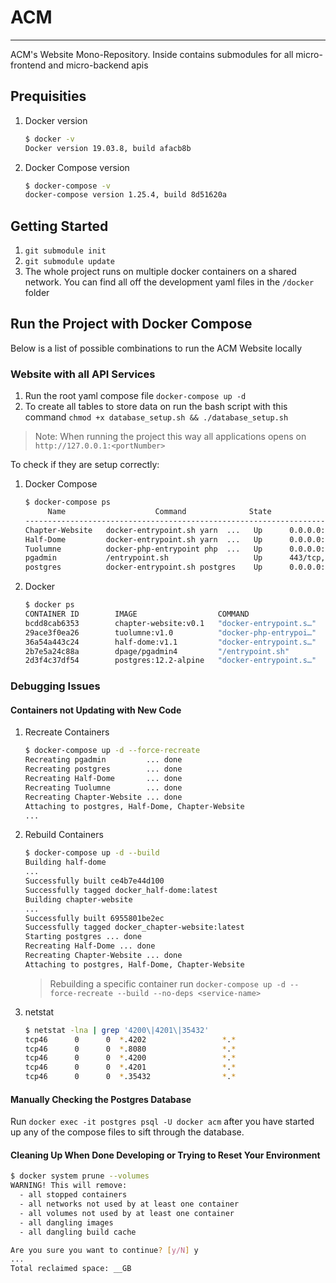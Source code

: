 # ACM

---

ACM's Website Mono-Repository. Inside contains submodules for all micro-frontend and micro-backend apis

## Prequisities

1. Docker version

   ```bash
   $ docker -v
   Docker version 19.03.8, build afacb8b
   ```

2. Docker Compose version

   ```bash
   $ docker-compose -v
   docker-compose version 1.25.4, build 8d51620a
   ```

## Getting Started

1. `git submodule init`
2. `git submodule update`
3. The whole project runs on multiple docker containers on a shared network. You can find all off the development yaml files in the `/docker` folder

## Run the Project with Docker Compose

Below is a list of possible combinations to run the ACM Website locally

### Website with all API Services

1. Run the root yaml compose file `docker-compose up -d`
2. To create all tables to store data on run the bash script with this command `chmod +x database_setup.sh && ./database_setup.sh`

> Note: When running the project this way all applications opens on `http://127.0.0.1:<portNumber>`

To check if they are setup correctly:

1. Docker Compose

   ```bash
   $ docker-compose ps
        Name                    Command              State            Ports
   ---------------------------------------------------------------------------------
   Chapter-Website   docker-entrypoint.sh yarn  ...   Up      0.0.0.0:4200->4200/tcp
   Half-Dome         docker-entrypoint.sh yarn  ...   Up      0.0.0.0:4201->4201/tcp
   Tuolumne          docker-php-entrypoint php  ...   Up      0.0.0.0:4202->4202/tcp
   pgadmin           /entrypoint.sh                   Up      443/tcp, 0.0.0.0:8080->80/tcp
   postgres          docker-entrypoint.sh postgres    Up      0.0.0.0:35432->5432/tcp
   ```

2. Docker

   ```bash
   $ docker ps
   CONTAINER ID        IMAGE                  COMMAND                  CREATED             STATUS              PORTS                           NAMES
   bcdd8cab6353        chapter-website:v0.1   "docker-entrypoint.s…"   3 minutes ago       Up 3 minutes        0.0.0.0:4200->4200/tcp          Chapter-Website
   29ace3f0ea26        tuolumne:v1.0          "docker-php-entrypoi…"   21 minutes ago      Up 21 minutes       0.0.0.0:4202->4202/tcp          Tuolumne
   36a54a443c24        half-dome:v1.1         "docker-entrypoint.s…"   21 minutes ago      Up 21 minutes       0.0.0.0:4201->4201/tcp          Half-Dome
   2b7e5a24c88a        dpage/pgadmin4         "/entrypoint.sh"         21 minutes ago      Up 21 minutes       443/tcp, 0.0.0.0:8080->80/tcp   pgadmin
   2d3f4c37df54        postgres:12.2-alpine   "docker-entrypoint.s…"   21 minutes ago      Up 21 minutes       0.0.0.0:35432->5432/tcp         postgres
   ```

### Debugging Issues

#### Containers not Updating with New Code

1. Recreate Containers

   ```bash
   $ docker-compose up -d --force-recreate
   Recreating pgadmin         ... done
   Recreating postgres        ... done
   Recreating Half-Dome       ... done
   Recreating Tuolumne        ... done
   Recreating Chapter-Website ... done
   Attaching to postgres, Half-Dome, Chapter-Website
   ...
   ```

2. Rebuild Containers

   ```bash
   $ docker-compose up -d --build
   Building half-dome
   ...
   Successfully built ce4b7e44d100
   Successfully tagged docker_half-dome:latest
   Building chapter-website
   ...
   Successfully built 6955801be2ec
   Successfully tagged docker_chapter-website:latest
   Starting postgres ... done
   Recreating Half-Dome ... done
   Recreating Chapter-Website ... done
   Attaching to postgres, Half-Dome, Chapter-Website
   ```

   > Rebuilding a specific container run `docker-compose up -d --force-recreate --build --no-deps <service-name>`

3. netstat

   ```bash
   $ netstat -lna | grep '4200\|4201\|35432'
   tcp46      0      0  *.4202                 *.*                    LISTEN
   tcp46      0      0  *.8080                 *.*                    LISTEN
   tcp46      0      0  *.4200                 *.*                    LISTEN
   tcp46      0      0  *.4201                 *.*                    LISTEN
   tcp46      0      0  *.35432                *.*                    LISTEN
   ```

#### Manually Checking the Postgres Database

Run `docker exec -it postgres psql -U docker acm` after you have started up any of the compose files to sift through the database.

#### Cleaning Up When Done Developing or Trying to Reset Your Environment

```bash
$ docker system prune --volumes
WARNING! This will remove:
  - all stopped containers
  - all networks not used by at least one container
  - all volumes not used by at least one container
  - all dangling images
  - all dangling build cache

Are you sure you want to continue? [y/N] y
...
Total reclaimed space: __GB
```
